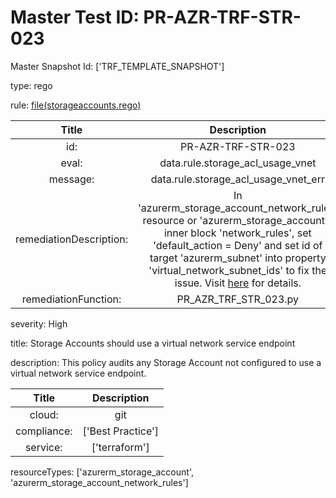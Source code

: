 



# Master Test ID: PR-AZR-TRF-STR-023


Master Snapshot Id: ['TRF_TEMPLATE_SNAPSHOT']

type: rego

rule: [file(storageaccounts.rego)]  
  
  
  
  

|Title|Description|
| :---: | :---: |
|id: |PR-AZR-TRF-STR-023|
|eval: |data.rule.storage_acl_usage_vnet|
|message: |data.rule.storage_acl_usage_vnet_err|
|remediationDescription: |In 'azurerm_storage_account_network_rules' resource or 'azurerm_storage_account's inner block 'network_rules', set 'default_action = Deny' and set id of target 'azurerm_subnet' into property 'virtual_network_subnet_ids' to fix the issue. Visit <a href='https://registry.terraform.io/providers/hashicorp/azurerm/latest/docs/resources/storage_account_network_rules#virtual_network_subnet_ids' target='_blank'>here</a> for details.|
|remediationFunction: |PR_AZR_TRF_STR_023.py|


severity: High

title: Storage Accounts should use a virtual network service endpoint

description: This policy audits any Storage Account not configured to use a virtual network service endpoint.  
  
  

|Title|Description|
| :---: | :---: |
|cloud: |git|
|compliance: |['Best Practice']|
|service: |['terraform']|


resourceTypes: ['azurerm_storage_account', 'azurerm_storage_account_network_rules']


[file(storageaccounts.rego)]: https://github.com/prancer-io/prancer-compliance-test/tree/master/azure/terraform/storageaccounts.rego
